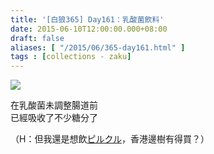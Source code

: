 ```yaml
---
title: '[白狼365] Day161：乳酸菌飲料'
date: 2015-06-10T12:00:00.000+08:00
draft: false
aliases: [ "/2015/06/365-day161.html" ]
tags : [collections - zaku]
---
```


![](/images/zaku161.jpg)

在乳酸菌未調整腸道前  
已經吸收了不少糖分了  
  
（H：但我還是想飲[ピルクル](https://hidie.net/kojkmi6n/)，香港邊樹有得買？）
